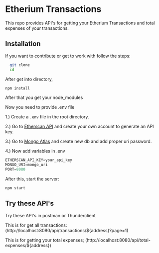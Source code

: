 
# Etherium Transactions
This repo provides API's for getting your Etherium Transactions and total expenses of your transactions.




## Installation

If you want to contribute or get to work with follow the steps:

```bash
  git clone 
  cd
```

After get into directory, 
```bash
npm install
```

After that you get your node_modules

Now you need to provide .env file

1.) Create a `.env` file in the root directory.

2.) Go to [Etherscan API](https://docs.etherscan.io/) and create your own account to generate an API key.

3.) Go to [Mongo Atlas](https://cloud.mongodb.com/v2/65f66512ce22070bf8f213fb#/overview) and create new db and add proper uri password.

4.) Now add variables in .env 
```js
ETHERSCAN_API_KEY=your_api_key
MONGO_URI=mongo_uri
PORT=8080
```

After this, start the server:
```bash
npm start
```

## Try these API's 
Try these API's in postman or Thunderclient

This is for get all transactions: (http://localhost:8080/api/transactions/${address}?page=1)

This is for getting your total expenses; (http://localhost:8080/api/total-expenses/${address})